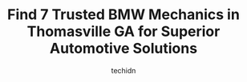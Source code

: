 ---
layout: ampstory
image: https://images.unsplash.com/photo-1633961928124-c0eaa9d844ab?ixlib=rb-4.0.3&ixid=MnwxMjA3fDB8MHxwaG90by1wYWdlfHx8fGVufDB8fHx8&auto=format&fit=crop&w=640&h=853&q=80
author: techidn
featured: false
description: Looking for reliable and skilled BMW Mechanic in Thomasville GA, USA? Your search ends here with the 7 best BMW Mechanic in town. With their expertise and commitment to delivering exceptiona
title: Find 7 Trusted BMW Mechanics in Thomasville GA for Superior Automotive Solutions
cover:
   title: Find 7 Trusted BMW Mechanics in Thomasville GA for Superior Automotive Solutions
   subtitle: Rickpate
   background: https://images.unsplash.com/photo-1633961928124-c0eaa9d844ab?ixlib=rb-4.0.3&ixid=MnwxMjA3fDB8MHxwaG90by1wYWdlfHx8fGVufDB8fHx8&auto=format&fit=crop&w=640&h=853&q=80

pages: 
 - layout: thirds
   top: <h1>#1 Auto Doctor Diesel & Repair</h1>
   bottom: "<p>Very helpful, good work, caring staff. Knowledgeable.  Well done from the office, to staff, to owner.  The problem I experienced with my diesel DPF system was very trying</p>"
   background: https://www.knot35.com/toplist/wp-content/uploads/2023/06/best-bmw-mechanic-1-in-thomasville-ga-1685832092.jpeg
   backgroundblur: true
 - layout: thirds
   top: <h1>#2 Auto Air of Thomasville</h1>
   bottom: "<p>826 E Pinetree Blvd, Thomasville, GA 31792, United States</p>"
   background: https://www.knot35.com/toplist/wp-content/uploads/2023/06/best-bmw-mechanic-2-in-thomasville-ga-1685832092.jpeg
   cta:
      link: https://www.knot35.com/toplist/find-7-trusted-bmw-mechanics-in-thomasville-ga-for-superior-automotive-solutions/
      text: Find 7 Trusted BMW Mechanics in Thomasville GA for Superior Automotive Solutions
 - layout: thirds
   top: <h1>#3 Dans Garage</h1>
   bottom: "<p>902 Madison Alley SE, Thomasville, GA 31792, United States</p>"
   background: https://www.knot35.com/toplist/wp-content/uploads/2023/06/best-bmw-mechanic-3-in-thomasville-ga-1685832093.jpeg
   cta:
      link: https://www.knot35.com/toplist/find-7-trusted-bmw-mechanics-in-thomasville-ga-for-superior-automotive-solutions/
      text: Find 7 Trusted BMW Mechanics in Thomasville GA for Superior Automotive Solutions
 - layout: thirds
   top: <h1>#4 Jacks Service Center</h1>
   bottom: "<p>2980 E Pinetree Blvd, Thomasville, GA 31792, United States</p>"
   background: https://images.unsplash.com/photo-1552083974-186346191183?ixlib=rb-4.0.3&ixid=MnwxMjA3fDB8MHxwaG90by1wYWdlfHx8fGVufDB8fHx8&auto=format&fit=crop&w=640&h=853&q=80
   cta:
      link: https://www.knot35.com/toplist/find-7-trusted-bmw-mechanics-in-thomasville-ga-for-superior-automotive-solutions/
      text: Find 7 Trusted BMW Mechanics in Thomasville GA for Superior Automotive Solutions
 - layout: thirds
   top: <h1>#5 Precision Auto Craft, INC.</h1>
   bottom: "<p>1017 E Jackson St, Thomasville, GA 31792, United States</p>"
   background: https://images.unsplash.com/photo-1574169208507-84376144848b?ixlib=rb-4.0.3&ixid=MnwxMjA3fDB8MHxwaG90by1wYWdlfHx8fGVufDB8fHx8&auto=format&fit=crop&w=640&h=853&q=80
   cta:
      link: https://www.knot35.com/toplist/find-7-trusted-bmw-mechanics-in-thomasville-ga-for-superior-automotive-solutions/
      text: Find 7 Trusted BMW Mechanics in Thomasville GA for Superior Automotive Solutions
 - layout: thirds
   top: <h1>#6 German Import Service</h1>
   bottom: "<p>14262 US-19, Thomasville, GA 31757, United States</p>"
   background: https://images.unsplash.com/photo-1534312527009-56c7016453e6?ixlib=rb-4.0.3&ixid=MnwxMjA3fDB8MHxwaG90by1wYWdlfHx8fGVufDB8fHx8&auto=format&fit=crop&w=640&h=853&q=80
   cta:
      link: https://www.knot35.com/toplist/find-7-trusted-bmw-mechanics-in-thomasville-ga-for-superior-automotive-solutions/
      text: Find 7 Trusted BMW Mechanics in Thomasville GA for Superior Automotive Solutions
 - layout: thirds
   top: <h1>#7 Professional Affordable Auto Repair</h1>
   bottom: "<p>16255 US-19, Thomasville, GA 31792, United States</p>"
   background: https://images.unsplash.com/photo-1580610447943-1bfbef5efe07?ixlib=rb-4.0.3&ixid=MnwxMjA3fDB8MHxwaG90by1wYWdlfHx8fGVufDB8fHx8&auto=format&fit=crop&w=640&h=853&q=80
   cta:
      link: https://www.knot35.com/toplist/find-7-trusted-bmw-mechanics-in-thomasville-ga-for-superior-automotive-solutions/
      text: Find 7 Trusted BMW Mechanics in Thomasville GA for Superior Automotive Solutions
 - layout: thirds
   middle: Continue reading...
   background: https://images.unsplash.com/photo-1515405295579-ba7b45403062?ixlib=rb-4.0.3&ixid=MnwxMjA3fDB8MHxwaG90by1wYWdlfHx8fGVufDB8fHx8&auto=format&fit=crop&w=640&h=853&q=80
   cta:
      link: https://www.knot35.com/toplist/find-7-trusted-bmw-mechanics-in-thomasville-ga-for-superior-automotive-solutions/
      text: Find 7 Trusted BMW Mechanics in Thomasville GA for Superior Automotive Solutions
      
---